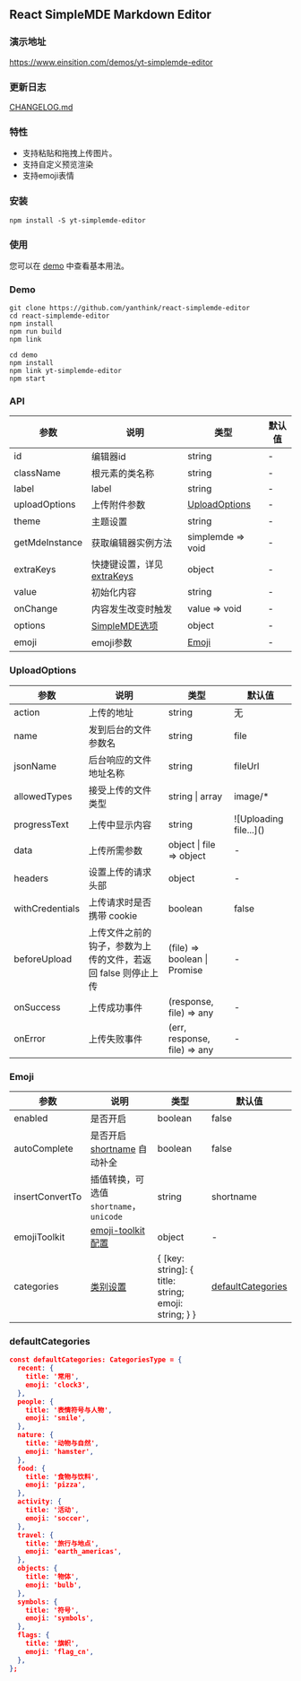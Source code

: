 ## React SimpleMDE Markdown Editor

### 演示地址
https://www.einsition.com/demos/yt-simplemde-editor

### 更新日志

[CHANGELOG.md](CHANGELOG.md)

### 特性

* 支持粘贴和拖拽上传图片。
* 支持自定义预览渲染
* 支持emoji表情

### 安装

```
npm install -S yt-simplemde-editor
```


### 使用

您可以在 [demo](demo/src/pages/index.js) 中查看基本用法。

### Demo

```
git clone https://github.com/yanthink/react-simplemde-editor
cd react-simplemde-editor
npm install
npm run build
npm link

cd demo
npm install
npm link yt-simplemde-editor
npm start
```

### API

| 参数 | 说明 | 类型 | 默认值	 |
| --- | --- | --- | --- |
| id | 编辑器id | string |  - |
| className | 根元素的类名称 | string | - |
| label | label | string | - |
| uploadOptions | 上传附件参数 | [UploadOptions](#UploadOptions) | - |
| theme | 主题设置 | string | - |
| getMdeInstance | 获取编辑器实例方法 | simplemde => void | - |
| extraKeys | 快捷键设置，详见 [extraKeys](https://codemirror.net/doc/manual.html#option_extraKeys) | object | - |
| value | 初始化内容 | string | - |
| onChange | 内容发生改变时触发 | value => void | - |
| options | [SimpleMDE选项](https://github.com/sparksuite/simplemde-markdown-editor#configuration) | object | - |
| emoji | emoji参数 | [Emoji](#Emoji) | - |

### UploadOptions
| 参数 | 说明 | 类型 | 默认值	 |
| --- | --- | --- | --- |
| action | 上传的地址 | string | 无 |
| name | 发到后台的文件参数名 | string | file |
| jsonName | 后台响应的文件地址名称 | string | fileUrl |
| allowedTypes | 接受上传的文件类型 | string &#x7C; array | image/* |
| progressText | 上传中显示内容 | string | &#x21;&#x5B;Uploading file...&#x5D;() |
| data | 上传所需参数 | object &#x7C; file => object | - |
| headers | 设置上传的请求头部 | object | - |
| withCredentials | 上传请求时是否携带 cookie | boolean | false |
| beforeUpload | 上传文件之前的钩子，参数为上传的文件，若返回 false 则停止上传 | (file) => boolean &#x7C; Promise | - |
| onSuccess | 上传成功事件 | (response, file) => any | - |
| onError | 上传失败事件 | (err, response, file) => any | - |


### Emoji
| 参数 | 说明 | 类型 | 默认值	 |
| --- | --- | --- | --- |
| enabled | 是否开启 | boolean | false |
| autoComplete | 是否开启 [shortname](https://www.einsition.com/tools/emoji-cheat-sheet) 自动补全 | boolean | false |
| insertConvertTo | 插值转换，可选值 `shortname`，`unicode` | string | shortname |
| emojiToolkit | [emoji-toolkit配置](https://github.com/joypixels/emoji-toolkit/blob/master/USAGE.md) | object |  - |
| categories | [类别设置](https://github.com/yanthink/react-emoji-picker#api) | { [key: string]: { title: string; emoji: string; } } | [defaultCategories](#defaultCategories) |


### defaultCategories
```json
const defaultCategories: CategoriesType = {
  recent: {
    title: '常用',
    emoji: 'clock3',
  },
  people: {
    title: '表情符号与人物',
    emoji: 'smile',
  },
  nature: {
    title: '动物与自然',
    emoji: 'hamster',
  },
  food: {
    title: '食物与饮料',
    emoji: 'pizza',
  },
  activity: {
    title: '活动',
    emoji: 'soccer',
  },
  travel: {
    title: '旅行与地点',
    emoji: 'earth_americas',
  },
  objects: {
    title: '物体',
    emoji: 'bulb',
  },
  symbols: {
    title: '符号',
    emoji: 'symbols',
  },
  flags: {
    title: '旗帜',
    emoji: 'flag_cn',
  },
};
```
